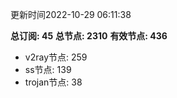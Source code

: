 更新时间2022-10-29 06:11:38

**总订阅: 45**
**总节点: 2310**
**有效节点: 436**
- v2ray节点: 259
- ss节点: 139
- trojan节点: 38
